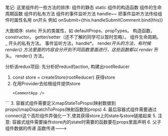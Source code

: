 笔记:
  这里组件的一些方法的排序:
    组件的静态  static 
    组件的构造函数
    组件的生命周期函数
    组件的私有方法
    组件的事件监听方法  handle~~
    把事件监听方法传给组件时属性名用 on开头   例如  onSubmit={this.handleSubmitComment.bind(this)}   

大致顺序: 
static 开头的类属性，如 defaultProps、propTypes。
构造函数，constructor。
getter/setter（还不了解的同学可以暂时忽略）。
组件生命周期。
_ 开头的私有方法。
事件监听方法，handle*。
render*开头的方法，有时候 render() 方法里面的内容会分开到不同函数里面进行，这些函数都以 render* 开头。
render() 方法。


分析该redux项目:
先分析好redux的action, 构建出rootReducer
1. const store = createStore(rootReducer)  获得store
2. 在用Provider去给根组件提供store
    ``` <Provider store={store}>
    <CommentApp />
  </Provider>```
3. 容器式组件需要定义mapStateToProps(映射数据到props)\mapDispatchToProps(映射函数到props)
4. 最后容器式组件需要通过connect这个高阶组件弄强化一下,使其获得store上的state与store链接起来
5. 注意: 容器式组件需要操作store内的state时需要的函数要在props里面声明
6. 父子组件数据的传递   函数传递--->